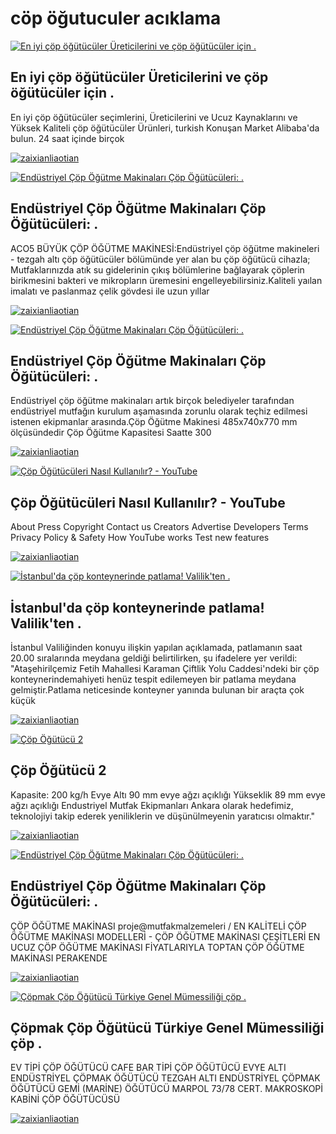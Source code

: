 # cöp öğutuculer acıklama
<a href="https://mnn.zoosnet.net/LR/Chatpre.aspx?id=MNN94995150&p=https://topgrinding.com/" target="_blank">![En iyi çöp öğütücüler Üreticilerini ve çöp öğütücüler için .](https://github.com/technlg/images/blob/main/4.jpg)</a>
## En iyi çöp öğütücüler Üreticilerini ve çöp öğütücüler için .
En iyi çöp öğütücüler seçimlerini, Üreticilerini ve Ucuz Kaynaklarını ve Yüksek Kaliteli çöp öğütücüler Ürünleri, turkish Konuşan Market Alibaba'da bulun. 24 saat içinde birçok
<a href="https://mnn.zoosnet.net/LR/Chatpre.aspx?id=MNN94995150&p=https://topgrinding.com/" target="_blank"><img src="https://github.com/technlg/images/raw/main/chat11.jpg" alt="zaixianliaotian"/></a><a href="//whatsapp.shibangsoft.com/WhatsApp.php" ><img src="https://github.com/technlg/images/raw/main/chat11.png" alt=""></a>
<a href="https://mnn.zoosnet.net/LR/Chatpre.aspx?id=MNN94995150&p=https://topgrinding.com/" target="_blank">![Endüstriyel Çöp Öğütme Makinaları Çöp Öğütücüleri: .](https://github.com/technlg/images/blob/main/63.jpg)</a>
## Endüstriyel Çöp Öğütme Makinaları Çöp Öğütücüleri: .
ACO5 BÜYÜK ÇÖP ÖĞÜTME MAKİNESİ:Endüstriyel çöp öğütme makineleri - tezgah altı çöp öğütücüler bölümünde yer alan bu çöp öğütücü cihazla; Mutfaklarınızda atık su gidelerinin çıkış bölümlerine bağlayarak çöplerin birikmesini bakteri ve mikropların üremesini engelleyebilirsiniz.Kaliteli yaılan imalatı ve paslanmaz çelik gövdesi ile uzun yıllar 
<a href="https://mnn.zoosnet.net/LR/Chatpre.aspx?id=MNN94995150&p=https://topgrinding.com/" target="_blank"><img src="https://github.com/technlg/images/raw/main/chat11.jpg" alt="zaixianliaotian"/></a><a href="//whatsapp.shibangsoft.com/WhatsApp.php" ><img src="https://github.com/technlg/images/raw/main/chat11.png" alt=""></a>
<a href="https://mnn.zoosnet.net/LR/Chatpre.aspx?id=MNN94995150&p=https://topgrinding.com/" target="_blank">![Endüstriyel Çöp Öğütme Makinaları Çöp Öğütücüleri: .](https://github.com/technlg/images/blob/main/32.jpg)</a>
## Endüstriyel Çöp Öğütme Makinaları Çöp Öğütücüleri: .
Endüstriyel çöp öğütme makinaları artık birçok belediyeler tarafından endüstriyel mutfağın kurulum aşamasında zorunlu olarak teçhiz edilmesi istenen ekipmanlar arasında.Çöp Öğütme Makinesi 485x740x770 mm ölçüsündedir Çöp Öğütme Kapasitesi Saatte 300
<a href="https://mnn.zoosnet.net/LR/Chatpre.aspx?id=MNN94995150&p=https://topgrinding.com/" target="_blank"><img src="https://github.com/technlg/images/raw/main/chat11.jpg" alt="zaixianliaotian"/></a><a href="//whatsapp.shibangsoft.com/WhatsApp.php" ><img src="https://github.com/technlg/images/raw/main/chat11.png" alt=""></a>
<a href="https://mnn.zoosnet.net/LR/Chatpre.aspx?id=MNN94995150&p=https://topgrinding.com/" target="_blank">![Çöp Öğütücüleri Nasıl Kullanılır? - YouTube](https://github.com/technlg/images/blob/main/11.jpg)</a>
## Çöp Öğütücüleri Nasıl Kullanılır? - YouTube
About Press Copyright Contact us Creators Advertise Developers Terms Privacy Policy & Safety How YouTube works Test new features
<a href="https://mnn.zoosnet.net/LR/Chatpre.aspx?id=MNN94995150&p=https://topgrinding.com/" target="_blank"><img src="https://github.com/technlg/images/raw/main/chat11.jpg" alt="zaixianliaotian"/></a><a href="//whatsapp.shibangsoft.com/WhatsApp.php" ><img src="https://github.com/technlg/images/raw/main/chat11.png" alt=""></a>
<a href="https://mnn.zoosnet.net/LR/Chatpre.aspx?id=MNN94995150&p=https://topgrinding.com/" target="_blank">![İstanbul'da çöp konteynerinde patlama! Valilik'ten .](https://github.com/technlg/images/blob/main/17.jpg)</a>
## İstanbul'da çöp konteynerinde patlama! Valilik'ten .
İstanbul Valiliğinden konuyu ilişkin yapılan açıklamada, patlamanın saat 20.00 sıralarında meydana geldiği belirtilirken, şu ifadelere yer verildi: "Ataşehirilçemiz Fetih Mahallesi Karaman Çiftlik Yolu Caddesi'ndeki bir çöp konteynerindemahiyeti henüz tespit edilemeyen bir patlama meydana gelmiştir.Patlama neticesinde konteyner yanında bulunan bir araçta çok küçük 
<a href="https://mnn.zoosnet.net/LR/Chatpre.aspx?id=MNN94995150&p=https://topgrinding.com/" target="_blank"><img src="https://github.com/technlg/images/raw/main/chat11.jpg" alt="zaixianliaotian"/></a><a href="//whatsapp.shibangsoft.com/WhatsApp.php" ><img src="https://github.com/technlg/images/raw/main/chat11.png" alt=""></a>
<a href="https://mnn.zoosnet.net/LR/Chatpre.aspx?id=MNN94995150&p=https://topgrinding.com/" target="_blank">![Çöp Öğütücü 2](https://github.com/technlg/images/blob/main/37.jpg)</a>
## Çöp Öğütücü 2
Kapasite: 200 kg/h Evye Altı 90 mm evye ağzı açıklığı Yükseklik 89 mm evye ağzı açıklığı Endustriyel Mutfak Ekipmanları Ankara olarak hedefimiz, teknolojiyi takip ederek yeniliklerin ve düşünülmeyenin yaratıcısı olmaktır."
<a href="https://mnn.zoosnet.net/LR/Chatpre.aspx?id=MNN94995150&p=https://topgrinding.com/" target="_blank"><img src="https://github.com/technlg/images/raw/main/chat11.jpg" alt="zaixianliaotian"/></a><a href="//whatsapp.shibangsoft.com/WhatsApp.php" ><img src="https://github.com/technlg/images/raw/main/chat11.png" alt=""></a>
<a href="https://mnn.zoosnet.net/LR/Chatpre.aspx?id=MNN94995150&p=https://topgrinding.com/" target="_blank">![Endüstriyel Çöp Öğütme Makinaları Çöp Öğütücüleri: .](https://github.com/technlg/images/blob/main/4.jpg)</a>
## Endüstriyel Çöp Öğütme Makinaları Çöp Öğütücüleri: .
ÇÖP ÖĞÜTME MAKİNASI proje@mutfakmalzemeleri / EN KALİTELİ ÇÖP ÖĞÜTME MAKİNASI MODELLERİ - ÇÖP ÖĞÜTME MAKİNASI ÇEŞİTLERİ EN UCUZ ÇÖP ÖĞÜTME MAKİNASI FİYATLARIYLA TOPTAN ÇÖP ÖĞÜTME MAKİNASI PERAKENDE 
<a href="https://mnn.zoosnet.net/LR/Chatpre.aspx?id=MNN94995150&p=https://topgrinding.com/" target="_blank"><img src="https://github.com/technlg/images/raw/main/chat11.jpg" alt="zaixianliaotian"/></a><a href="//whatsapp.shibangsoft.com/WhatsApp.php" ><img src="https://github.com/technlg/images/raw/main/chat11.png" alt=""></a>
<a href="https://mnn.zoosnet.net/LR/Chatpre.aspx?id=MNN94995150&p=https://topgrinding.com/" target="_blank">![Çöpmak Çöp Öğütücü Türkiye Genel Mümessiliği çöp .](https://github.com/technlg/images/blob/main/42.jpg)</a>
## Çöpmak Çöp Öğütücü Türkiye Genel Mümessiliği çöp .
EV TİPİ ÇÖP ÖĞÜTÜCÜ CAFE BAR TİPİ ÇÖP ÖĞÜTÜCÜ EVYE ALTI ENDÜSTRİYEL ÇÖPMAK ÖĞÜTÜCÜ TEZGAH ALTI ENDÜSTRİYEL ÇÖPMAK ÖĞÜTÜCÜ GEMİ (MARİNE) ÖĞÜTÜCÜ MARPOL 73/78 CERT. MAKROSKOPİ KABİNİ ÇÖP ÖĞÜTÜCÜSÜ
<a href="https://mnn.zoosnet.net/LR/Chatpre.aspx?id=MNN94995150&p=https://topgrinding.com/" target="_blank"><img src="https://github.com/technlg/images/raw/main/chat11.jpg" alt="zaixianliaotian"/></a><a href="//whatsapp.shibangsoft.com/WhatsApp.php" ><img src="https://github.com/technlg/images/raw/main/chat11.png" alt=""></a>
